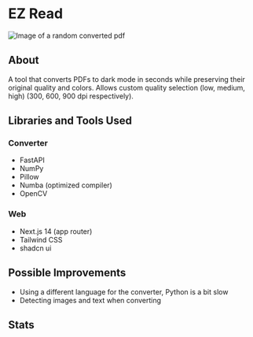 # EZ Read

![Image of a random converted pdf](https://github.com/JaehyeongPark06/EZ-Read/assets/78674944/f35aae10-9c93-4a27-9cf9-1a3616f8b60c)

## About

A tool that converts PDFs to dark mode in seconds while preserving their original quality and colors. Allows custom quality selection (low, medium, high) (300, 600, 900 dpi respectively).

## Libraries and Tools Used

### Converter

- FastAPI
- NumPy
- Pillow
- Numba (optimized compiler)
- OpenCV

### Web

- Next.js 14 (app router)
- Tailwind CSS
- shadcn ui

## Possible Improvements

- Using a different language for the converter, Python is a bit slow
- Detecting images and text when converting

## Stats


